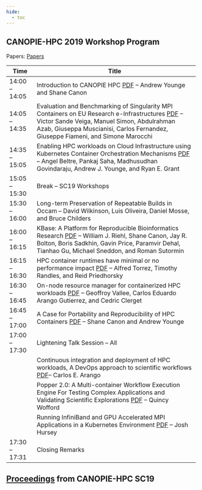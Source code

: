 ```yaml
---
hide:
  - toc
---
```


## CANOPIE-HPC 2019 Workshop Program

Papers: [Papers](https://conferences.computer.org/sc19w/2019/#!/toc/0)

| Time | Title |
|------|-------|
| 14:00 – 14:05 | Introduction to CANOPIE HPC [PDF](https://www.canopie-hpc.org/wp-content/uploads/2019/12/ajy-sc19-canopieintro.pdf) – Andrew Younge and Shane Canon||
| 14:05 – 14:35 | Evaluation and Benchmarking of Singularity MPI Containers on EU Research e-Infrastructures [PDF](https://www.canopie-hpc.org/wp-content/uploads/2019/12/prace_azab.pdf) – Victor Sande Veiga, Manuel Simon, Abdulrahman Azab, Giuseppa Muscianisi, Carlos Fernandez, Giuseppe Fiameni, and Simone Marocchi|
| 14:35 – 15:05 | Enabling HPC workloads on Cloud Infrastructure using Kubernetes Container Orchestration Mechanisms [PDF](https://www.canopie-hpc.org/wp-content/uploads/2019/12/SC19-Enabling-HPC-workloads-on-Cloud-Infrastructure-using-Kubernetes-Container-Orchestration-Mechanisms.pdf) – Angel Beltre, Pankaj Saha, Madhusudhan Govindaraju, Andrew J. Younge, and Ryan E. Grant|
| 15:05 – 15:30 | Break – SC19 Workshops|
| 15:30 – 16:00 | Long-term Preservation of Repeatable Builds in Occam – David Wilkinson, Luis Oliveira, Daniel Mosse, and Bruce Childers|
| 16:00 – 16:15 | KBase: A Platform for Reproducible Bioinformatics Research [PDF](https://www.canopie-hpc.org/wp-content/uploads/2019/12/201911-Canon-Riehl_CANOPIE-HPC-SC19.pdf) – William J. Riehl, Shane Canon, Jay R. Bolton, Boris Sadkhin, Gavin Price, Paramvir Dehal, Tianhao Gu, Michael Sneddon, and Roman Sutormin|
| 16:15 – 16:30 | HPC container runtimes have minimal or no performance impact [PDF](https://www.canopie-hpc.org/wp-content/uploads/2019/12/Torrez-Canopie-presentation.pdf) – Alfred Torrez, Timothy Randles, and Reid Priedhorsky|
| 16:30 – 16:45 | On-node resource manager for containerized HPC workloads [PDF](https://www.canopie-hpc.org/wp-content/uploads/2019/12/PMIx-Canopie-HPC-2019.pdf) – Geoffroy Vallee, Carlos Eduardo Arango Gutierrez, and Cedric Clerget|
| 16:45 – 17:00 | A Case for Portability and Reproducibility of HPC Containers [PDF](https://www.canopie-hpc.org/wp-content/uploads/2019/12/ajy-sc19_canopie-PRCHPC.pdf) – Shane Canon and Andrew Younge|
| 17:00 – 17:30 | Lightening Talk Session – All|
| | Continuous integration and deployment of HPC workloads, A DevOps approach to scientific workflows [PDF](https://www.canopie-hpc.org/wp-content/uploads/2019/12/canopie_-Lightening_eduardo_2019.pdf)– Carlos E. Arango |
| |  Popper 2.0: A Multi-container Workflow Execution Engine For Testing Complex Applications and Validating Scientific Explorations [PDF](https://www.canopie-hpc.org/wp-content/uploads/2019/12/20191118-popper2.0-canopie-workshop.pdf) – Quincy Wofford|
| | Running InfiniBand and GPU Accelerated MPI Applications in a Kubernetes Environment [PDF](https://www.canopie-hpc.org/wp-content/uploads/2019/12/MPI-and-k8s-with-ParallelJob-2019-11-sc-workshop.pdf) – Josh Hursey|
| 17:30 – 17:31 | Closing Remarks|

## [Proceedings](https://ieeexplore.ieee.org/xpl/conhome/8949328/proceeding) from CANOPIE-HPC SC19
